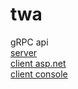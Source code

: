 # twa

gRPC api</br>
[server](https://github.com/ickqkicx/twa/blob/gRPC/Sever/Program.cs)</br>
[client asp.net](https://github.com/ickqkicx/twa/blob/gRPC/ClientAspNet/Program.cs)</br>
[client console](https://github.com/ickqkicx/twa/blob/gRPC/ClientConsole/Program.cs)</br>
